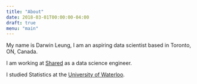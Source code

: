 ```yaml
---
title: "About"
date: 2018-03-01T00:00:00-04:00
draft: true
menu: "main"
---
```




My name is Darwin Leung, I am an aspiring data scientist based in Toronto, ON, Canada.

I am working at [Shared](http://www.shared.com/about/) as a data science engineer. 

I studied Statistics at the [University of Waterloo](https://uwaterloo.ca/).